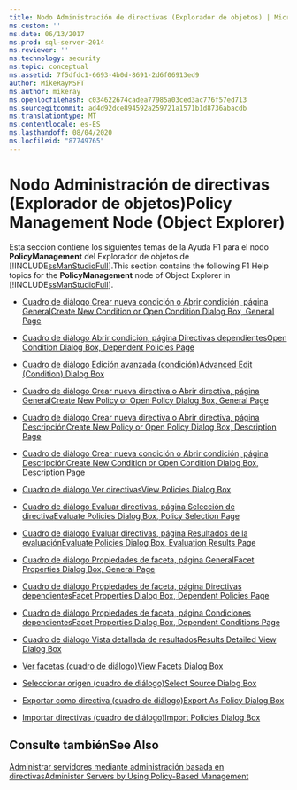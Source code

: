 ```yaml
---
title: Nodo Administración de directivas (Explorador de objetos) | Microsoft Docs
ms.custom: ''
ms.date: 06/13/2017
ms.prod: sql-server-2014
ms.reviewer: ''
ms.technology: security
ms.topic: conceptual
ms.assetid: 7f5dfdc1-6693-4b0d-8691-2d6f06913ed9
author: MikeRayMSFT
ms.author: mikeray
ms.openlocfilehash: c034622674cadea77985a03ced3ac776f57ed713
ms.sourcegitcommit: ad4d92dce894592a259721a1571b1d8736abacdb
ms.translationtype: MT
ms.contentlocale: es-ES
ms.lasthandoff: 08/04/2020
ms.locfileid: "87749765"
---
```

# <a name="policy-management-node-object-explorer"></a><span data-ttu-id="8551c-102">Nodo Administración de directivas (Explorador de objetos)</span><span class="sxs-lookup"><span data-stu-id="8551c-102">Policy Management Node (Object Explorer)</span></span>
  <span data-ttu-id="8551c-103">Esta sección contiene los siguientes temas de la Ayuda F1 para el nodo **PolicyManagement** del Explorador de objetos de [!INCLUDE[ssManStudioFull](../../includes/ssmanstudiofull-md.md)].</span><span class="sxs-lookup"><span data-stu-id="8551c-103">This section contains the following F1 Help topics for the **PolicyManagement** node of Object Explorer in [!INCLUDE[ssManStudioFull](../../includes/ssmanstudiofull-md.md)].</span></span>  
  
-   [<span data-ttu-id="8551c-104">Cuadro de diálogo Crear nueva condición o Abrir condición, página General</span><span class="sxs-lookup"><span data-stu-id="8551c-104">Create New Condition or Open Condition Dialog Box, General Page</span></span>](../../integration-services/general-page-of-integration-services-designers-options.md)  
  
-   [<span data-ttu-id="8551c-105">Cuadro de diálogo Abrir condición, página Directivas dependientes</span><span class="sxs-lookup"><span data-stu-id="8551c-105">Open Condition Dialog Box, Dependent Policies Page</span></span>](open-condition-dialog-box-dependent-policies-page.md)  
  
-   [<span data-ttu-id="8551c-106">Cuadro de diálogo Edición avanzada &#40;condición&#41;</span><span class="sxs-lookup"><span data-stu-id="8551c-106">Advanced Edit &#40;Condition&#41; Dialog Box</span></span>](advanced-edit-condition-dialog-box.md)  
  
-   [<span data-ttu-id="8551c-107">Cuadro de diálogo Crear nueva directiva o Abrir directiva, página General</span><span class="sxs-lookup"><span data-stu-id="8551c-107">Create New Policy or Open Policy Dialog Box, General Page</span></span>](create-new-policy-or-open-policy-dialog-box-general-page.md)  
  
-   [<span data-ttu-id="8551c-108">Cuadro de diálogo Crear nueva directiva o Abrir directiva, página Descripción</span><span class="sxs-lookup"><span data-stu-id="8551c-108">Create New Policy or Open Policy Dialog Box, Description Page</span></span>](create-new-policy-or-open-policy-dialog-box-description-page.md)  
  
-   [<span data-ttu-id="8551c-109">Cuadro de diálogo Crear nueva condición o Abrir condición, página Descripción</span><span class="sxs-lookup"><span data-stu-id="8551c-109">Create New Condition or Open Condition Dialog Box, Description Page</span></span>](create-new-condition-or-open-condition-dialog-box-description-page.md)  
  
-   [<span data-ttu-id="8551c-110">Cuadro de diálogo Ver directivas</span><span class="sxs-lookup"><span data-stu-id="8551c-110">View Policies Dialog Box</span></span>](view-policies-dialog-box.md)  
  
-   [<span data-ttu-id="8551c-111">Cuadro de diálogo Evaluar directivas, página Selección de directiva</span><span class="sxs-lookup"><span data-stu-id="8551c-111">Evaluate Policies Dialog Box, Policy Selection Page</span></span>](evaluate-policies-dialog-box-policy-selection-page.md)  
  
-   [<span data-ttu-id="8551c-112">Cuadro de diálogo Evaluar directivas, página Resultados de la evaluación</span><span class="sxs-lookup"><span data-stu-id="8551c-112">Evaluate Policies Dialog Box, Evaluation Results Page</span></span>](evaluate-policies-dialog-box-evaluation-results-page.md)  
  
-   [<span data-ttu-id="8551c-113">Cuadro de diálogo Propiedades de faceta, página General</span><span class="sxs-lookup"><span data-stu-id="8551c-113">Facet Properties Dialog Box, General Page</span></span>](facet-properties-dialog-box-general-page.md)  
  
-   [<span data-ttu-id="8551c-114">Cuadro de diálogo Propiedades de faceta, página Directivas dependientes</span><span class="sxs-lookup"><span data-stu-id="8551c-114">Facet Properties Dialog Box, Dependent Policies Page</span></span>](facet-properties-dialog-box-dependent-policies-page.md)  
  
-   [<span data-ttu-id="8551c-115">Cuadro de diálogo Propiedades de faceta, página Condiciones dependientes</span><span class="sxs-lookup"><span data-stu-id="8551c-115">Facet Properties Dialog Box, Dependent Conditions Page</span></span>](facet-properties-dialog-box-dependent-conditions-page.md)  
  
-   [<span data-ttu-id="8551c-116">Cuadro de diálogo Vista detallada de resultados</span><span class="sxs-lookup"><span data-stu-id="8551c-116">Results Detailed View Dialog Box</span></span>](results-detailed-view-dialog-box.md)  
  
-   [<span data-ttu-id="8551c-117">Ver facetas (cuadro de diálogo)</span><span class="sxs-lookup"><span data-stu-id="8551c-117">View Facets Dialog Box</span></span>](view-facets-dialog-box.md)  
  
-   [<span data-ttu-id="8551c-118">Seleccionar origen (cuadro de diálogo)</span><span class="sxs-lookup"><span data-stu-id="8551c-118">Select Source Dialog Box</span></span>](select-source-dialog-box.md)  
  
-   [<span data-ttu-id="8551c-119">Exportar como directiva (cuadro de diálogo)</span><span class="sxs-lookup"><span data-stu-id="8551c-119">Export As Policy Dialog Box</span></span>](export-as-policy-dialog-box.md)  
  
-   [<span data-ttu-id="8551c-120">Importar directivas (cuadro de diálogo)</span><span class="sxs-lookup"><span data-stu-id="8551c-120">Import Policies Dialog Box</span></span>](import-policies-dialog-box.md)  
  
## <a name="see-also"></a><span data-ttu-id="8551c-121">Consulte también</span><span class="sxs-lookup"><span data-stu-id="8551c-121">See Also</span></span>  
 [<span data-ttu-id="8551c-122">Administrar servidores mediante administración basada en directivas</span><span class="sxs-lookup"><span data-stu-id="8551c-122">Administer Servers by Using Policy-Based Management</span></span>](administer-servers-by-using-policy-based-management.md)  
  
  
